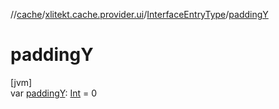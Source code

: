 //[cache](../../../index.md)/[xlitekt.cache.provider.ui](../index.md)/[InterfaceEntryType](index.md)/[paddingY](padding-y.md)

# paddingY

[jvm]\
var [paddingY](padding-y.md): [Int](https://kotlinlang.org/api/latest/jvm/stdlib/kotlin/-int/index.html) = 0
